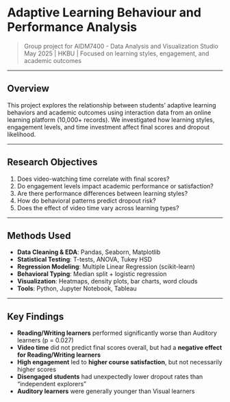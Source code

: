 # Adaptive Learning Behaviour and Performance Analysis

> Group project for AIDM7400 - Data Analysis and Visualization Studio  
>  May 2025 |  HKBU |  Focused on learning styles, engagement, and academic outcomes

---

##  Overview

This project explores the relationship between students’ adaptive learning behaviors and academic outcomes using interaction data from an online learning platform (10,000+ records). We investigated how learning styles, engagement levels, and time investment affect final scores and dropout likelihood.

---

##  Research Objectives

1. Does video-watching time correlate with final scores?
2. Do engagement levels impact academic performance or satisfaction?
3. Are there performance differences between learning styles?
4. How do behavioral patterns predict dropout risk?
5. Does the effect of video time vary across learning types?

---

##  Methods Used

- **Data Cleaning & EDA**: Pandas, Seaborn, Matplotlib
- **Statistical Testing**: T-tests, ANOVA, Tukey HSD
- **Regression Modeling**: Multiple Linear Regression (scikit-learn)
- **Behavioral Typing**: Median split + logistic regression
- **Visualization**: Heatmaps, density plots, bar charts, word clouds
- **Tools**: Python, Jupyter Notebook, Tableau

---

##  Key Findings

-  **Reading/Writing learners** performed significantly worse than Auditory learners (p = 0.027)
-  **Video time** did not predict final scores overall, but had a **negative effect for Reading/Writing learners**
-  **High engagement** led to **higher course satisfaction**, but not necessarily higher scores
-  **Disengaged students** had unexpectedly lower dropout rates than “independent explorers”
-  **Auditory learners** were generally younger than Visual learners

